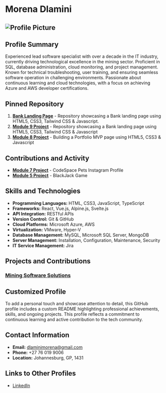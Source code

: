 # Morena Dlamini

## ![Profile Picture](https://drive.google.com/file/d/1tizcqV-C_7-Pjv-Rjifjrzf6U-Ym7QrD/view?usp=drive_link) <!-- Replace with actual image URL -->

## Profile Summary

Experienced lead software specialist with over a decade in the IT industry, currently driving technological excellence in the mining sector. Proficient in SQL, database administration, cloud monitoring, and project management. Known for technical troubleshooting, user training, and ensuring seamless software operation in challenging environments. Passionate about continuous learning and cloud technologies, with a focus on achieving Azure and AWS developer certifications.

## Pinned Repository

1. **[Bank Landing Page](https://github.com/MorenaDlamini/SDF_Portfolio_Piece_MORDLA616_PTO2405_ChadBosch_MORENADLAMINI_SDF11.git)** - Repository showcasing a Bank landing page using HTML5, CSS3, Tailwind CSS & Javascript.
2. **[Module 9 Project](https://github.com/MorenaDlamini/Module_9_StudentNo_Classcode_Group_Name-Surname_SDF09.git)** - Repository showcasing a Bank landing page using HTML5, CSS3, Tailwind CSS & Javascript
3. **[Module 8 Project](https://github.com/MorenaDlamini/Module_8_MORDLA616_PTO2405_ChadBosch_MORENADLAMINI_SDF08)** - Building a Portfolio MVP page using HTML5, CSS3 & Javascript

## Contributions and Activity

- **[Module 7 Project](https://github.com/MorenaDlamini/Module_7_StudentNo_Classcode_Group_Name-Surname_SDF07)** - CodeSpace Pets Instagram Profile
- **[Module 5 Project](https://github.com/MorenaDlamini/Module_05_MORDLA616_PTO2405_ChadBosch_MORENADLAMINI_SDF05)** - BlackJack Game

## Skills and Technologies

- **Programming Languages:** HTML, CSS3, JavaScript, TypeScript
- **Frameworks:** React, Vue.js, Alpine.js, Svelte.js
- **API Integration:** RESTful APIs
- **Version Control:** Git & GitHub
- **Cloud Platforms:** Microsoft Azure, AWS
- **Virtualization:** VMware, Hyper-V
- **Database Management:** MySQL, Microsoft SQL Server, MongoDB
- **Server Management:** Installation, Configuration, Maintenance, Security
- **IT Service Management:** Jira

## Projects and Contributions

### [Mining Software Solutions](https://github.com/morena-dlamini/mining-software-solutions)
## Customized Profile

To add a personal touch and showcase attention to detail, this GitHub profile includes a custom README highlighting professional achievements, skills, and ongoing projects. This profile reflects a commitment to continuous learning and active contribution to the tech community.

## Contact Information

- **Email:** [dlaminimorena@gmail.com](mailto:dlaminimorena@gmail.com)
- **Phone:** +27 76 019 9006
- **Location:** Johannesburg, GP, 1431

## Links to Other Profiles

- [LinkedIn](https://www.linkedin.com/in/morena-dlamini)

